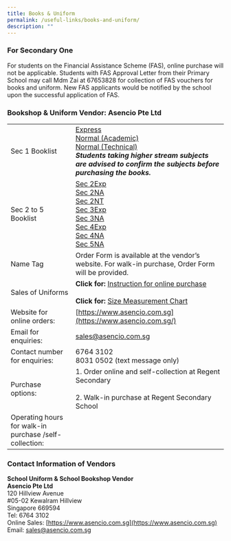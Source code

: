 ```yaml
---
title: Books & Uniform
permalink: /useful-links/books-and-uniform/
description: ""
---
```

### **For Secondary One**

For students on the Financial Assistance Scheme (FAS), online purchase will not be applicable. Students with FAS Approval Letter from their Primary School may call Mdm Zai at 67653828 for collection of FAS vouchers for books and uniform. New FAS applicants would be notified by the school upon the successful application of FAS.


### **Bookshop &amp; Uniform Vendor: Asencio Pte Ltd**

|  |  |
| -------- | -------- |
| Sec 1 Booklist     | [Express](/files/Booklist%202023_RGS%20S1Exp.pdf)<br>[Normal (Academic)](/files/Booklist%202023_RGS%20S1NA.pdf)<br>[Normal (Technical)](/files/Booklist%202023_RGS%20S1NT.pdf)<br>***Students taking higher stream subjects are advised to confirm the subjects before purchasing the books.***    |
| Sec 2 to 5 Booklist | [Sec 2Exp](/files/Booklist%202023_RGS%20S2Exp.pdf)<br>[Sec 2NA](/files/Booklist%202023_RGS%20S2NA.pdf)<br>[Sec 2NT](/files/Booklist%202023_RGS%20S2NT.pdf)<br>[Sec 3Exp](/files/Booklist%202023_RGS%20S3Exp.pdf)<br>[Sec 3NA](/files/Booklist%202023_RGS%20S3NA.pdf)<br>[Sec 4Exp](/files/Booklist%202023_RGS%20S4Exp.pdf)<br>[Sec 4NA](/files/Booklist%202023_RGS%20S4NA.pdf)<br>[Sec 5NA](/files/Booklist%202023_RGS%20S5.pdf)   |
| Name Tag     | Order Form is available at the vendor’s website. For walk-in purchase, Order Form will be provided.    |
| Sales of Uniforms  | **Click for:** [Instruction for online purchase](/files/updated%20online%20uniform%20purchase%20info%202022%20(Regent%20Sec%20Sch).pdf)<br><br>**Click for:** [Size Measurement Chart](/files/Regent%20Sec%20size%20guide%20and%20measurements%202022.pdf)  |
| Website for online orders:     | [https://www.asencio.com.sg](https://www.asencio.com.sg/)    |
| Email for enquiries:     | [sales@asencio.com.sg](mailto:sales@asencio.com.sg)    |
| Contact number for enquiries:     | 6764 3102<br>8031 0502 (text message only)    |
| Purchase options:     | 1. Order online and self-collection at Regent Secondary<br><br>2. Walk-in purchase at Regent Secondary School    |
| Operating hours for walk-in purchase /self-collection:     |  |


### **Contact Information of Vendors**

**School Uniform &amp; School Bookshop Vendor**<br>**Asencio Pte Ltd**<br>120 Hillview Avenue<br>#05-02 Kewalram Hillview<br>Singapore 669594<br>Tel: 6764 3102<br>Online Sales: [https://www.asencio.com.sg](https://www.asencio.com.sg)<br>Email: [sales@asencio.com.sg](mailto:sales@asencio.com.sg)